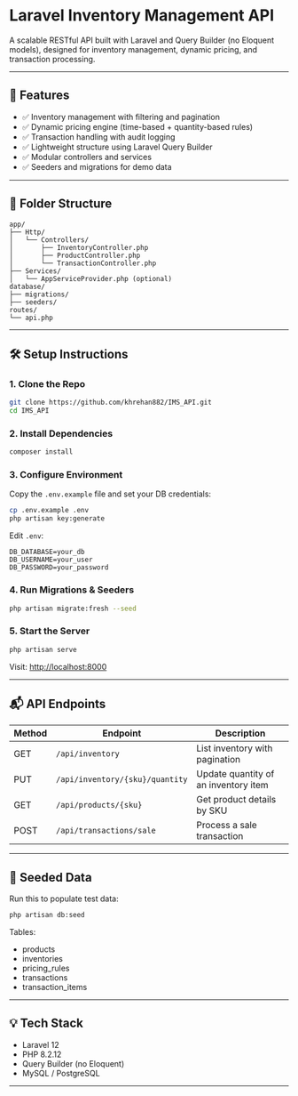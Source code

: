 # Laravel Inventory Management API

A scalable RESTful API built with Laravel and Query Builder (no Eloquent models), designed for inventory management, dynamic pricing, and transaction processing.

---

## 🚀 Features

- ✅ Inventory management with filtering and pagination
- ✅ Dynamic pricing engine (time-based + quantity-based rules)
- ✅ Transaction handling with audit logging
- ✅ Lightweight structure using Laravel Query Builder
- ✅ Modular controllers and services
- ✅ Seeders and migrations for demo data

---

## 📁 Folder Structure

```
app/
├── Http/
│   └── Controllers/
│       ├── InventoryController.php
│       ├── ProductController.php
│       └── TransactionController.php
├── Services/
│   └── AppServiceProvider.php (optional)
database/
├── migrations/
├── seeders/
routes/
└── api.php
```

---

## 🛠 Setup Instructions

### 1. Clone the Repo

```bash
git clone https://github.com/khrehan882/IMS_API.git
cd IMS_API
```

### 2. Install Dependencies

```bash
composer install
```

### 3. Configure Environment

Copy the `.env.example` file and set your DB credentials:

```bash
cp .env.example .env
php artisan key:generate
```

Edit `.env`:
```env
DB_DATABASE=your_db
DB_USERNAME=your_user
DB_PASSWORD=your_password
```

### 4. Run Migrations & Seeders

```bash
php artisan migrate:fresh --seed
```

### 5. Start the Server

```bash
php artisan serve
```

Visit: [http://localhost:8000](http://localhost:8000/api/inventory)

---

## 📬 API Endpoints

| Method | Endpoint                          | Description                          |
|--------|-----------------------------------|--------------------------------------|
| GET    | `/api/inventory`                 | List inventory with pagination       |
| PUT    | `/api/inventory/{sku}/quantity`  | Update quantity of an inventory item |
| GET    | `/api/products/{sku}`            | Get product details by SKU           |
| POST   | `/api/transactions/sale`         | Process a sale transaction           |

---

## 🧪 Seeded Data

Run this to populate test data:

```bash
php artisan db:seed
```

Tables:
- products
- inventories
- pricing_rules
- transactions
- transaction_items

---

## 💡 Tech Stack

- Laravel 12
- PHP 8.2.12
- Query Builder (no Eloquent)
- MySQL / PostgreSQL

---
